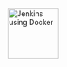 <img src="https://drive.google.com/file/d/0B-KMfw0KrIBAaFpfN0xFc1FMYmM/view?usp=sharing" alt="Jenkins using Docker" height="100" title="Jenkins using Docker" align="right" />

